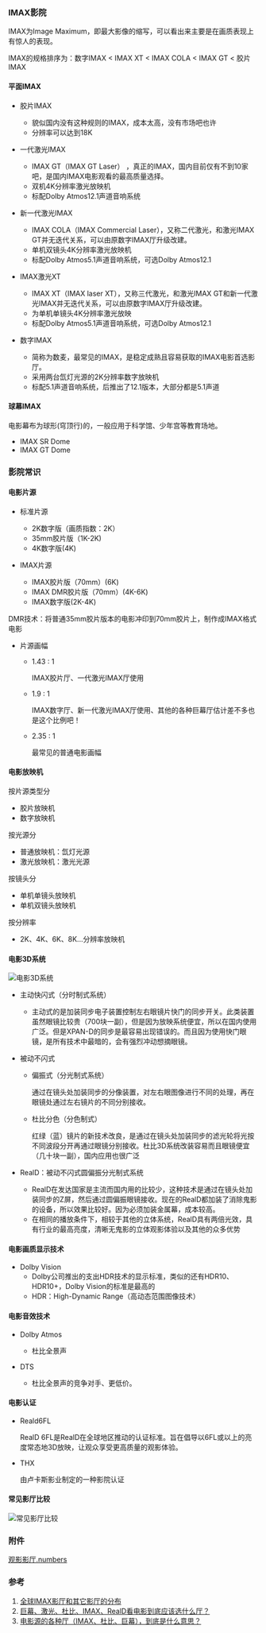 ### IMAX影院

IMAX为Image Maximum，即最大影像的缩写，可以看出来主要是在画质表现上有惊人的表现。

IMAX的规格排序为：数字IMAX < IMAX XT < IMAX COLA < IMAX GT < 胶片IMAX

#### 平面IMAX

- 胶片IMAX
  - 貌似国内没有这种规则的IMAX，成本太高，没有市场吧也许
  - 分辨率可以达到18K

- 一代激光IMAX 
  - IMAX GT（IMAX GT Laser） ，真正的IMAX，国内目前仅有不到10家吧，是国内IMAX电影观看的最高质量选择。
  - 双机4K分辨率激光放映机
  - 标配Dolby Atmos12.1声道音响系统

- 新一代激光IMAX
  - IMAX COLA（IMAX Commercial Laser），又称二代激光，和激光IMAX GT并无迭代关系，可以由原数字IMAX厅升级改建。
  - 单机双镜头4K分辨率激光放映机
  - 标配Dolby Atmos5.1声道音响系统，可选Dolby Atmos12.1

- IMAX激光XT
  - IMAX XT（IMAX laser XT），又称三代激光，和激光IMAX GT和新一代激光IMAX并无迭代关系，可以由原数字IMAX厅升级改建。
  - 为单机单镜头4K分辨率激光放映
  - 标配Dolby Atmos5.1声道音响系统，可选Dolby Atmos12.1

- 数字IMAX
  - 简称为数麦，最常见的IMAX，是稳定成熟且容易获取的IMAX电影首选影厅。
  - 采用两台氙灯光源的2K分辨率数字放映机
  - 标配5.1声道音响系统，后推出了12.1版本，大部分都是5.1声道


#### 球幕IMAX

电影幕布为球形(穹顶行)的，一般应用于科学馆、少年宫等教育场地。

- IMAX SR Dome
- IMAX GT Dome

### 影院常识

#### 电影片源

- 标准片源
  - 2K数字版（画质指数：2K）
  - 35mm胶片版（1K-2K)
  - 4K数字版(4K)

- IMAX片源
  - IMAX胶片版（70mm）(6K)
  - IMAX DMR胶片版（70mm）(4K-6K)
  - IMAX数字版(2K-4K)


​	DMR技术：将普通35mm胶片版本的电影冲印到70mm胶片上，制作成IMAX格式电影

- 片源画幅

  - 1.43 : 1

    IMAX胶片厅、一代激光IMAX厅使用

  - 1.9 : 1

    IMAX数字厅、新一代激光IMAX厅使用、其他的各种巨幕厅估计差不多也是这个比例吧！

  - 2.35 : 1

    最常见的普通电影画幅


#### 电影放映机

按片源类型分

- 胶片放映机
- 数字放映机

按光源分

- 普通放映机：氙灯光源
- 激光放映机：激光光源

按镜头分

- 单机单镜头放映机
- 单机双镜头放映机

按分辨率

- 2K、4K、6K、8K...分辨率放映机

#### 电影3D系统

![电影3D系统](../assets/观影影厅-电影3D系统.png ':size=80%')

- 主动快闪式（分时制式系统）

  - 主动式的是加装同步电子装置控制左右眼镜片快门的同步开关。此类装置虽然眼镜比较贵（700块一副），但是因为放映系统便宜，所以在国内使用广泛。但是XPAN-D的同步是最容易出现错误的。而且因为使用快门眼镜，是所有技术中最暗的，会有强烈冲动想摘眼镜。 

- 被动不闪式

  - 偏振式（分光制式系统）

    通过在镜头处加装同步的分像装置，对左右眼图像进行不同的处理，再在眼镜处通过左右镜片的不同分别接收。 

  - 杜比分色（分色制式）

    红绿（蓝）镜片的新技术改良，是通过在镜头处加装同步的滤光轮将光按不同波段分开再通过眼镜分别接收。杜比3D系统改装容易而且眼镜便宜（几十块一副），国内应用也很广泛

- RealD：被动不闪式圆偏振分光制式系统

  - RealD在发达国家是主流而国内用的比较少，这种技术是通过在镜头处加装同步的Z屏，然后通过圆偏振眼镜接收。现在的RealD都加装了消除鬼影的设备，所以效果比较好。因为必须加装金属幕，成本较高。
  - 在相同的播放条件下，相较于其他的立体系统，RealD具有两倍光效，具有行业的最高亮度，清晰无鬼影的立体观影体验以及其他的众多优势 


#### 电影画质显示技术

- Dolby Vision
  - Dolby公司推出的支出HDR技术的显示标准，类似的还有HDR10、HDR10+，Dolby Vision的标准是最高的
  - HDR：High-Dynamic Range（高动态范围图像技术）


#### 电影音效技术

- Dolby Atmos 
  - 杜比全景声

- DTS
  - 杜比全景声的竞争对手、更低价。


#### 电影认证

- Reald6FL

  RealD 6FL是RealD在全球地区推动的认证标准。旨在倡导以6FL或以上的亮度常态地3D放映，让观众享受更高质量的观影体验。

- THX

  由卢卡斯影业制定的一种影院认证

#### 常见影厅比较

![常见影厅比较](../assets/观影影厅-常见影厅比较.png ':size=80%')

### 附件

[观影影厅.numbers](https://www.icloud.com/numbers/0f8h1iwW3bcNsWbMTW9ZlDQog)

### 参考

1. [全球IMAX影厅和其它影厅的分布](https://docs.qq.com/sheet/DQ3FEUUZJdklNSWJP?tab=BB08J5)
2. [巨幕、激光、杜比、IMAX、RealD看电影到底应该选什么厅？](https://zhuanlan.zhihu.com/p/64215448)
3. [电影源的各种厅（IMAX、杜比、巨幕），到底是什么意思？](https://www.jianshu.com/p/8b0db05238de)